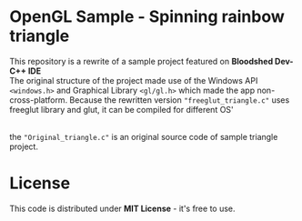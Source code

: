# OpenGL Sample - Spinning rainbow triangle
This repository is a rewrite of a sample project featured on **Bloodshed Dev-C++ IDE**<br>
The original structure of the project made use of the Windows API `<windows.h>` and Graphical
Library `<gl/gl.h>` which made the app non-cross-platform. Because the rewritten version 
`"freeglut_triangle.c"` uses freeglut library and glut, it can be compiled for different OS'<br><br>

the `"Original_triangle.c"` is an original source code of sample triangle project.<br>
# License
This code is distributed under **MIT License** - it's free to use.
